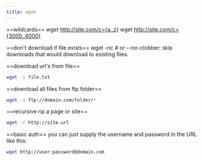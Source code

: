```yaml
---
title: wget
---
```


==wildcards==
  wget http://site.com/c={a..z}
  wget http://site.com/c={3000..4000}

==don't download if file exists==
  wget -nc   # or --no-clobber: skip downloads that would download to existing files.

==download url's from file==
```bash
wget -i file.txt
```

==download all files from ftp folder==
```bash
wget -i ftp://domain.com/folder/*
```

==recursive rip a page or site==
```bash
wget -r http://site.url
```

==basic auth==
you can just supply the username and password in the URL like this:
```bash
wget http://user:password@domain.com
```
